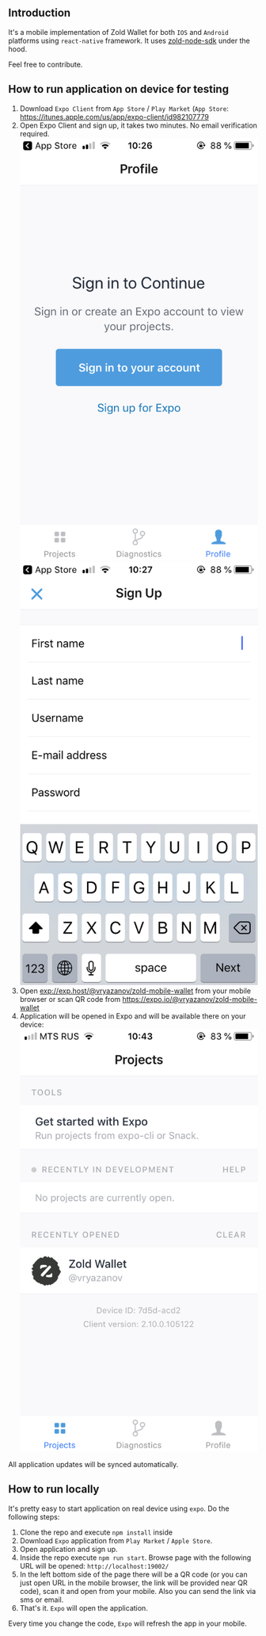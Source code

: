 ## Introduction
It's a mobile implementation of Zold Wallet for both `IOS` and `Android` platforms using `react-native` framework.
It uses [zold-node-sdk](https://github.com/vryazanov/zold-node-sdk) under the hood.

Feel free to contribute.

## How to run application on device for testing
1. Download `Expo Client` from `App Store` / `Play Market` (`App Store`: https://itunes.apple.com/us/app/expo-client/id982107779
2. Open Expo Client and sign up, it takes two minutes. No email verification required.
![Expo](/docs/images/Expo-Main.jpg?raw=true)
![Expo](/docs/images/Expo-SignUp.jpg?raw=true)
3. Open [exp://exp.host/@vryazanov/zold-mobile-wallet](exp://exp.host/@vryazanov/zold-mobile-wallet) from your mobile browser or scan QR code from https://expo.io/@vryazanov/zold-mobile-wallet
4. Application will be opened in Expo and will be available there on your device:
![Expo](/docs/images/Expo-Projects.jpg?raw=true)

All application updates will be synced automatically.

## How to run locally
It's pretty easy to start application on real device using `expo`. Do the following steps:
1. Clone the repo and execute `npm install` inside
2. Download `Expo` application from `Play Market` / `Apple Store`.
3. Open application and sign up.
4. Inside the repo execute `npm run start`. Browse page with the following URL will be opened: `http://localhost:19002/`
5. In the left bottom side of the page there will be a QR code (or you can just open URL in the mobile browser, the link will be provided near QR code), scan it and open from your mobile. Also you can send the link via sms or email.
6. That's it. `Expo` will open the application.

Every time you change the code, `Expo` will refresh the app in your mobile.